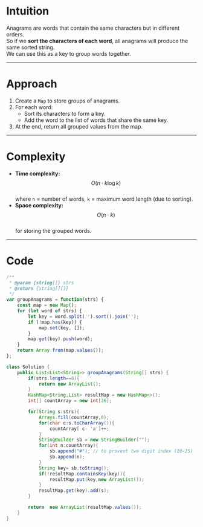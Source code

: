 # Intuition
Anagrams are words that contain the same characters but in different orders.  
So if we **sort the characters of each word**, all anagrams will produce the same sorted string.  
We can use this as a key to group words together.

---

# Approach
1. Create a `Map` to store groups of anagrams.  
2. For each word:  
   - Sort its characters to form a key.  
   - Add the word to the list of words that share the same key.  
3. At the end, return all grouped values from the map.

---

# Complexity
- **Time complexity:** $$O(n \cdot k \log k)$$  
  where `n` = number of words, `k` = maximum word length (due to sorting).  
- **Space complexity:** $$O(n \cdot k)$$  
  for storing the grouped words.

---

# Code
```javascript []
/**
 * @param {string[]} strs
 * @return {string[][]}
 */
var groupAnagrams = function(strs) {
    const map = new Map();
    for (let word of strs) {
        let key = word.split('').sort().join('');
        if (!map.has(key)) {
            map.set(key, []);
        }
        map.get(key).push(word);
    }
    return Array.from(map.values());
};
```
``` Java []
class Solution {
    public List<List<String>> groupAnagrams(String[] strs) {
        if(strs.length==0){
            return new ArrayList();
        }
        HashMap<String,List> resultMap = new HashMap<>();
        int[] countArray = new int[26];

        for(String s:strs){
            Arrays.fill(countArray,0);
            for(char c:s.toCharArray()){
                countArray[ c- 'a']++;
            }
            StringBuilder sb = new StringBuilder("");
            for(int n:countArray){
                sb.append("#"); // to provent two digit index (10-25)
                sb.append(n);
            }
            String key= sb.toString();
            if(!resultMap.containsKey(key)){
                resultMap.put(key,new ArrayList());
            }
            resultMap.get(key).add(s);
        }

        return  new ArrayList(resultMap.values());
    }
}
```